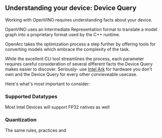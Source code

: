 ## Understanding your device: Device Query

Working with OpenVINO requires understanding facts about your device.

OpenVINO uses an Intermediate Representation format to translate a model graph into a proprietary format used by the C++ runtime. 

OpenArc takes the optimization process a step further by offering tools for converting models which embrace the complexity of the task. 

While the excellent CLI tool streamlines the process,  each parameter requires careful consideration of several different facts the Device Query makes easier to discover. Seriously- use [Intel Ark](https://www.intel.com/content/www/us/en/ark.html) for hardware you don't own and the Device Query for every other convieveable usecase.

Here's what's most important to consider:

### Supported Datatypes

Most Intel Devices will support FP32 natives as well 


### Quantization

The same rules, practices and 






